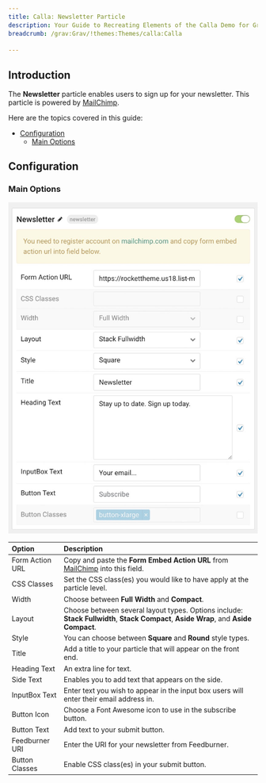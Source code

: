 ```yaml
---
title: Calla: Newsletter Particle
description: Your Guide to Recreating Elements of the Calla Demo for Grav
breadcrumb: /grav:Grav/!themes:Themes/calla:Calla

---
```


## Introduction

The **Newsletter** particle enables users to sign up for your newsletter. This particle is powered by [MailChimp](http://mailchimp.com/).

Here are the topics covered in this guide:

* [Configuration](#configuration)
    - [Main Options](#main-options)

## Configuration

### Main Options 

![](assets/particle_newsletter2.jpeg)

| Option          | Description                                                                                                                          |
| :-----          | :-----                                                                                                                               |
| Form Action URL | Copy and paste the **Form Embed Action URL** from [MailChimp](http://mailchimp.com/) into this field.                                |
| CSS Classes     | Set the CSS class(es) you would like to have apply at the particle level.                                                            |
| Width           | Choose between **Full Width** and **Compact**.                                                                                       |
| Layout          | Choose between several layout types. Options include: **Stack Fullwidth**, **Stack Compact**, **Aside Wrap**, and **Aside Compact**. |
| Style           | You can choose between **Square** and **Round** style types.                                                                         |
| Title           | Add a title to your particle that will appear on the front end.                                                                      |
| Heading Text    | An extra line for text.                                                                                                              |
| Side Text       | Enables you to add text that appears on the side.                                                                                    |
| InputBox Text   | Enter text you wish to appear in the input box users will enter their email address in.                                              |
| Button Icon     | Choose a Font Awesome icon to use in the subscribe button.                                                                           |
| Button Text     | Add text to your submit button.                                                                                                      |
| Feedburner URI  | Enter the URI for your newsletter from Feedburner.                                                                                   |
| Button Classes  | Enable CSS class(es) in your submit button.                                                                                          |
